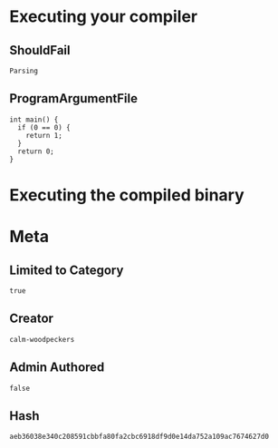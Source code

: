 # Executing your compiler

## ShouldFail

```
Parsing
```

## ProgramArgumentFile

```
int main() {
  if (0 == 0) {
    return 1;
  }
  return 0;
}
```

# Executing the compiled binary

# Meta

## Limited to Category

```
true
```

## Creator

```
calm-woodpeckers
```

## Admin Authored

```
false
```

## Hash

```
aeb36038e340c208591cbbfa80fa2cbc6918df9d0e14da752a109ac7674627d0
```
